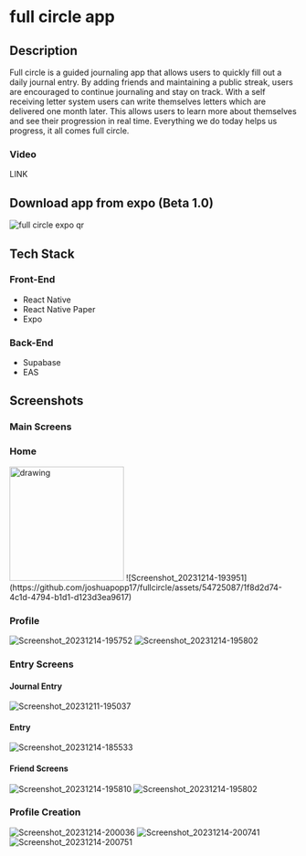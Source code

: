# full circle app

## Description

Full circle is a guided journaling app that allows users to quickly fill out a daily journal entry. By adding friends and maintaining a public streak, users are encouraged to continue journaling and stay on track. With a self receiving letter system users can write themselves letters which are delivered one month later. This allows users to learn more about themselves and see their progression in real time. Everything we do today helps us progress, it all comes full circle.

### Video

LINK

## Download app from expo (Beta 1.0)

![full circle expo qr](https://github.com/joshuapopp17/fullcircle/assets/54725087/a5755852-cc53-41ee-a0c3-f53ca670f93d)

## Tech Stack
### Front-End
- React Native
- React Native Paper
- Expo

### Back-End
- Supabase
- EAS

## Screenshots

### Main Screens
### Home
<img src="https://github.com/joshuapopp17/fullcircle/assets/54725087/b4406689-fd1a-4265-8ce1-edb5bcade9a6" alt="drawing" width="200"/>
![Screenshot_20231214-193951](https://github.com/joshuapopp17/fullcircle/assets/54725087/1f8d2d74-4c1d-4794-b1d1-d123d3ea9617)

### Profile
![Screenshot_20231214-195752](https://github.com/joshuapopp17/fullcircle/assets/54725087/e067e0ac-24ae-451c-a1ab-0900f4e11e0a)
![Screenshot_20231214-195802](https://github.com/joshuapopp17/fullcircle/assets/54725087/310166dd-5d2b-43b7-a302-8505a0e17919)

### Entry Screens
#### Journal Entry
![Screenshot_20231211-195037](https://github.com/joshuapopp17/fullcircle/assets/54725087/59eb1b8f-32d8-4a11-a92f-2e813c7012d7)

#### Entry
![Screenshot_20231214-185533](https://github.com/joshuapopp17/fullcircle/assets/54725087/f8eaf42b-ad8b-4558-8709-fab11854f584)

#### Friend Screens
![Screenshot_20231214-195810](https://github.com/joshuapopp17/fullcircle/assets/54725087/1bb7f27c-a684-41b9-bf42-844085dd5460)
![Screenshot_20231214-195802](https://github.com/joshuapopp17/fullcircle/assets/54725087/cf7913b2-97d1-44d7-b195-374cf8c809c1)

### Profile Creation
![Screenshot_20231214-200036](https://github.com/joshuapopp17/fullcircle/assets/54725087/8b22b22f-d7b4-4f7e-9521-83b4dd9854f4)
![Screenshot_20231214-200741](https://github.com/joshuapopp17/fullcircle/assets/54725087/46b69dcf-63e5-42e2-ac45-0989e7bea825)
![Screenshot_20231214-200751](https://github.com/joshuapopp17/fullcircle/assets/54725087/41b249bb-86a0-4b23-adcf-bd3783b043de)
